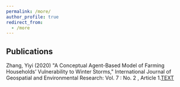 ```yaml
---
permalink: /more/
author_profile: true
redirect_from: 
  - /more
---
```


<h2><b>Publications</b></h2>

Zhang, Yiyi (2020) "A Conceptual Agent-Based Model of Farming Households’ Vulnerability to Winter Storms," International Journal of Geospatial and Environmental Research: Vol. 7 : No. 2 , Article 1.[TEXT](https://dc.uwm.edu/ijger/vol7/iss2/1/)
